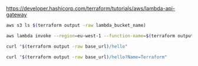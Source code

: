 https://developer.hashicorp.com/terraform/tutorials/aws/lambda-api-gateway

```sh
aws s3 ls $(terraform output -raw lambda_bucket_name)
```

```sh
aws lambda invoke --region=eu-west-1 --function-name=$(terraform output -raw function_name) response.json
```

```sh
curl "$(terraform output -raw base_url)/hello"
```

```sh
curl "$(terraform output -raw base_url)/hello?Name=Terraform"
```